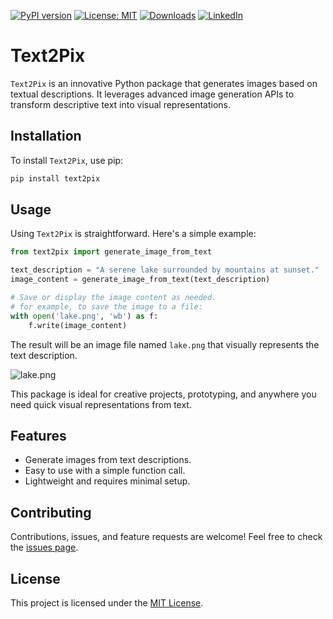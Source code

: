 [![PyPI version](https://badge.fury.io/py/text2pix.svg)](https://badge.fury.io/py/text2pix)
[![License: MIT](https://img.shields.io/badge/License-MIT-green.svg)](https://opensource.org/licenses/MIT)
[![Downloads](https://static.pepy.tech/badge/text2pix)](https://pepy.tech/project/text2pix)
[![LinkedIn](https://img.shields.io/badge/LinkedIn-blue)](https://www.linkedin.com/in/eugene-evstafev-716669181/)

# Text2Pix

`Text2Pix` is an innovative Python package that generates images based on textual descriptions. It leverages advanced image generation APIs to transform descriptive text into visual representations.

## Installation

To install `Text2Pix`, use pip:

```bash
pip install text2pix
```

## Usage

Using `Text2Pix` is straightforward. Here's a simple example:

```python
from text2pix import generate_image_from_text

text_description = "A serene lake surrounded by mountains at sunset."
image_content = generate_image_from_text(text_description)

# Save or display the image content as needed.
# for example, to save the image to a file:
with open('lake.png', 'wb') as f:
    f.write(image_content)
```

The result will be an image file named `lake.png` that visually represents the text description.

![lake.png](https://wsrv.nl/?cx=0&cy=0&cw=1000&ch=960&fit=cover&a=focal&&url=https://image.pollinations.ai/prompt/A%20serene%20lake%20surrounded%20by%20mountains%20at%20sunset.)

This package is ideal for creative projects, prototyping, and anywhere you need quick visual representations from text.

## Features

- Generate images from text descriptions.
- Easy to use with a simple function call.
- Lightweight and requires minimal setup.

## Contributing

Contributions, issues, and feature requests are welcome! Feel free to check the [issues page](https://github.com/chigwell/text2pix/issues).

## License

This project is licensed under the [MIT License](https://choosealicense.com/licenses/mit/).
